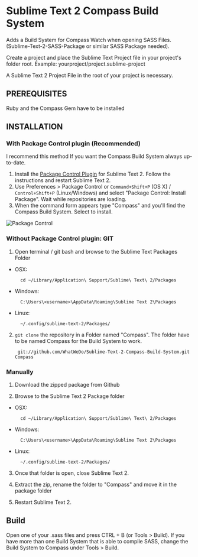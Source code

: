 Sublime Text 2 Compass Build System
=======================================

Adds a Build System for Compass Watch when opening SASS Files. (Sublime-Text-2-SASS-Package or similar SASS Package needed).

Create a project and place the Sublime Text Project file in your project's folder root.
Example:
    yourproject/project.sublime-project

A Sublime Text 2 Project File in the root of your project is necessary.

PREREQUISITES
------------------------------------

Ruby and the Compass Gem have to be installed

INSTALLATION
------------------------------------

### With Package Control plugin (Recommended)

I recommend this method If you want the Compass Build System always up-to-date.

1. Install the [Package Control Plugin](http://wbond.net/sublime_packages/package_control) for Sublime Text 2. Follow the instructions and restart Sublime Text 2.
2. Use Preferences > Package Control or `Command+Shift+P` (OS X) / `Control+Shift+P` (Linux/Windows) and select "Package Control: Install Package". Wait while repositories are loading.
3. When the command form appears type "Compass" and you'll find the Compass Build System. Select to install.

![Package Control](http://f.cl.ly/items/3k2y0g1U342o3W3K3336/Image%202012-08-21%20at%209.40.41%20PM.png)


### Without Package Control plugin: GIT

1. Open terminal / git bash and browse to the Sublime Text Packages Folder

* OSX:

        cd ~/Library/Application\ Support/Sublime\ Text\ 2/Packages

* Windows:

        C:\Users\<username>\AppData\Roaming\Sublime Text 2\Packages

* Linux:

        ~/.config/sublime-text-2/Packages/

2. `git clone` the repository in a Folder named "Compass". The folder have to be named Compass for the Build System to work.

        git://github.com/WhatWeDo/Sublime-Text-2-Compass-Build-System.git Compass

### Manually

1. Download the zipped package from Github

2. Browse to the Sublime Text 2 Package folder

* OSX:

        cd ~/Library/Application\ Support/Sublime\ Text\ 2/Packages

* Windows:

        C:\Users\<username>\AppData\Roaming\Sublime Text 2\Packages

* Linux:

        ~/.config/sublime-text-2/Packages/

3. Once that folder is open, close Sublime Text 2.

4. Extract the zip, rename the folder to "Compass" and move it in the package folder

5. Restart Sublime Text 2.

Build
------------------------------------

Open one of your .sass files and press CTRL + B (or Tools > Build). If you have more than one Build System that is able to compile SASS, change the Build System to Compass under Tools > Build.